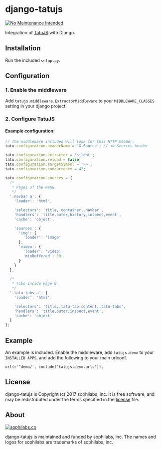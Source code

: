 # django-tatujs

[![No Maintenance Intended](http://unmaintained.tech/badge.svg)](http://unmaintained.tech/)

Integration of [TatuJS](https://github.com/sophilabs/tatujs) with Django.

## Installation
Run the included ```setup.py```.

## Configuration

### 1. Enable the middleware
Add ```tatujs.middleware.ExtractorMiddleware``` to your ```MIDDLEWARE_CLASSES``` setting in your django project.

### 2. Configure TatuJS

#### Example configuration:
```js
// The middleware included will look for this HTTP header.
tatu.configuration.headerName = 'X-Source'; // <= Sources header

tatu.configuration.extractor = 'silent';
tatu.configuration.reload = false;
tatu.configuration.targetSymbol = '>>';
tatu.configuration.concurrency = 42;

tatu.configuration.sources = {
  /*
   * Pages of the menu
   */
  '.navbar a': {
    'loader': 'html',

    'selectors': 'title,.container,.navbar',
    'handlers': 'title,outer,history,inspect,event',
    'cache': 'object',

    'sources': {
      'img': {
        'loader': 'image'
      },
      'video': {
        'loader': 'video',
        'minBuffered': 10
      }
    }
  },

  /*
   * Tabs inside Page 0
   */
  '.tatu-tabs a': {
    'loader': 'html',

    'selectors': 'title,.tatu-tab-content,.tatu-tabs',
    'handlers': 'title,outer,inspect,event',
    'cache': 'object'
  }
};
```

## Example
An example is included. Enable the middleware, add ```tatujs.demo``` to your ```INSTALLED_APPS```, and add the following to your main urlconf.

```
url(r'^demo/', include('tatujs.demo.urls')),
```

## License
django-tatujs is Copyright (c) 2017 sophilabs, inc. It is free software, and may be
redistributed under the terms specified in the [license](/LICENSE) file.

## About

[![sophilabs.co](https://s3.amazonaws.com/sophilabs-assets/logo/logo_300x66.gif)](https://sophilabs.co)

django-tatujs is maintained and funded by sophilabs, inc. The names and logos for
sophilabs are trademarks of sophilabs, inc.
